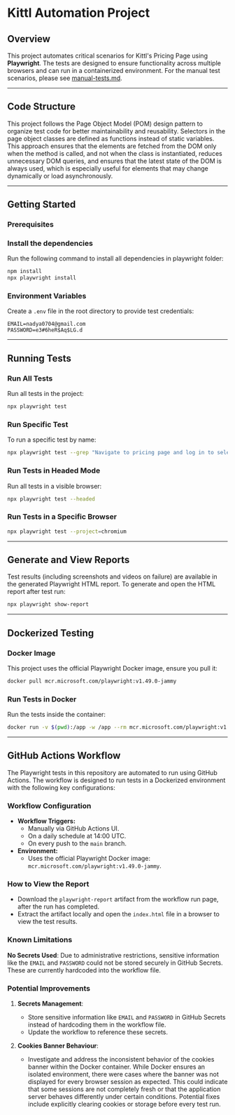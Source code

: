 # **Kittl Automation Project**

## **Overview**
This project automates critical scenarios for Kittl's Pricing Page using **Playwright**. The tests are designed to ensure functionality across multiple browsers and can run in a containerized environment. For the manual test scenarios, please see [manual-tests.md](./manual-tests.md).


---
## Code Structure
This project follows the Page Object Model (POM) design pattern to organize test code for better maintainability and reusability. Selectors in the page object classes are defined as functions instead of static variables. This approach ensures that the elements are fetched from the DOM only when the method is called, and not when the class is instantiated, reduces unnecessary DOM queries, and ensures that the latest state of the DOM is always used, which is especially useful for elements that may change dynamically or load asynchronously.

---

## Getting Started

### Prerequisites

### Install the dependencies

Run the following command to install all dependencies in playwright folder:

```bash
npm install
npx playwright install
```
### **Environment Variables**

Create a `.env` file in the root directory to provide test credentials:
```env
EMAIL=nadya0704@gmail.com
PASSWORD=e3#6heR$Aq$LG.d
```    
---

## Running Tests
### Run All Tests
Run all tests in the project:
```bash
npx playwright test
```
### Run Specific Test
To run a specific test by name:  

```bash
npx playwright test --grep "Navigate to pricing page and log in to select Pro Plan"
```

### Run Tests in Headed Mode
Run all tests in a visible browser:
```bash
npx playwright test --headed 
```
### Run Tests in a Specific Browser
```bash
npx playwright test --project=chromium
```
---

## Generate and View Reports
Test results (including screenshots and videos on failure) are available in the generated Playwright HTML report. To generate and open the HTML report after test run:
```bash
npx playwright show-report 
```
---

## Dockerized Testing
### Docker Image
This project uses the official Playwright Docker image, ensure you pull it:
```bash
docker pull mcr.microsoft.com/playwright:v1.49.0-jammy 
```
###  Run Tests in Docker
Run the tests inside the container:
```bash
docker run -v $(pwd):/app -w /app --rm mcr.microsoft.com/playwright:v1.49.0-jammy npx playwright test
```
---

## GitHub Actions Workflow

The Playwright tests in this repository are automated to run using GitHub Actions. The workflow is designed to run tests in a Dockerized environment with the following key configurations:

### Workflow Configuration
- **Workflow Triggers:**
    - Manually via GitHub Actions UI.
    - On a daily schedule at 14:00 UTC.
    - On every push to the `main` branch.
- **Environment:**
    - Uses the official Playwright Docker image: `mcr.microsoft.com/playwright:v1.49.0-jammy`.

### How to View the Report
- Download the `playwright-report` artifact from the workflow run page, after the run has completed.
- Extract the artifact locally and open the `index.html` file in a browser to view the test results.

### Known Limitations
**No Secrets Used**: Due to administrative restrictions, sensitive information like the `EMAIL` and `PASSWORD` could not be stored securely in GitHub Secrets. These are currently hardcoded into the workflow file.


### Potential Improvements
1. **Secrets Management**:
    - Store sensitive information like `EMAIL` and `PASSWORD` in GitHub Secrets instead of hardcoding them in the workflow file.
    - Update the workflow to reference these secrets.

2. **Cookies Banner Behaviour**:
   - Investigate and address the inconsistent behavior of the cookies banner within the Docker container. While Docker ensures an isolated environment, there were cases where the banner was not displayed for every browser session as expected. This could indicate that some sessions are not completely fresh or that the application server behaves differently under certain conditions. Potential fixes include explicitly clearing cookies or storage before every test run.  


